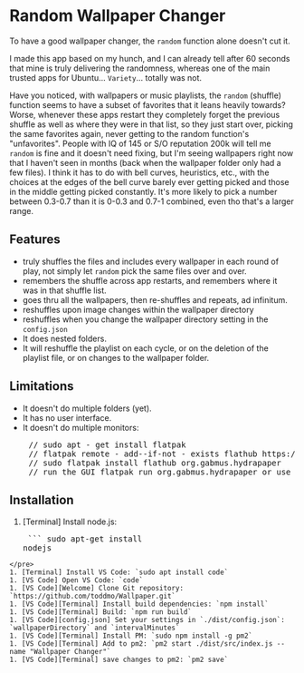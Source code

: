 # Random Wallpaper Changer

To have a good wallpaper changer, the `random` function alone doesn't cut it.

I made this app based on my hunch, and I can already tell after 60 seconds that mine is truly delivering the randomness, whereas one of the main trusted apps for Ubuntu... `Variety`... totally was not. 

Have you noticed, with wallpapers or music playlists, the `random` (shuffle) function seems to have a subset of favorites that it leans heavily towards? Worse, whenever these apps restart they completely forget the previous shuffle as well as where they were in that list, so they just start over, picking the same favorites again, never getting to the random function's "unfavorites". People with IQ of 145 or S/O reputation 200k will tell me `random` is fine and it doesn't need fixing, but I'm seeing wallpapers right now that I haven't seen in months (back when the wallpaper folder only had a few files). I think it has to do with bell curves, heuristics, etc., with the choices at the edges of the bell curve barely ever getting picked and those in the middle getting picked constantly. It's more likely to pick a number between 0.3-0.7 than it is 0-0.3 and 0.7-1 combined, even tho that's a larger range.

## Features

 - truly shuffles the files and includes every wallpaper in each round of play, not simply let `random` pick the same files over and over.
 - remembers the shuffle across app restarts, and remembers where it was in that shuffle list.
 - goes thru all the wallpapers, then re-shuffles and repeats, ad infinitum.
 - reshuffles upon image changes within the wallpaper directory
 - reshuffles when you change the wallpaper directory setting in the `config.json`
 - It does nested folders. 
 - It will reshuffle the playlist on each cycle, or on the deletion of the playlist file, or on changes to the wallpaper folder. 

## Limitations

- It doesn't do multiple folders (yet). 
- It has no user interface. 
- It doesn't do multiple monitors:
<pre>
    // sudo apt - get install flatpak
    // flatpak remote - add--if-not - exists flathub https://flathub.org/repo/flathub.flatpakrepo
    // sudo flatpak install flathub org.gabmus.hydrapaper
    // run the GUI flatpak run org.gabmus.hydrapaper or use the CLI hydrapaper - c path_to_wallpaper1 path_to_wallpaper2 ...
</pre>

## Installation

 1. [Terminal] Install node.js: <pre> ```
 sudo apt-get install nodejs
 ```
 </pre>
 1. [Terminal] Install VS Code: `sudo apt install code`
 1. [VS Code] Open VS Code: `code`
 1. [VS Code][Welcome] Clone Git repository: `https://github.com/toddmo/Wallpaper.git`
 1. [VS Code][Terminal] Install build dependencies: `npm install`
 1. [VS Code][Terminal] Build: `npm run build`
 1. [VS Code][config.json] Set your settings in `./dist/config.json`: `wallpaperDirectory` and `intervalMinutes`
 1. [VS Code][Terminal] Install PM: `sudo npm install -g pm2`
 1. [VS Code][Terminal] Add to pm2: `pm2 start ./dist/src/index.js --name "Wallpaper Changer"`
 1. [VS Code][Terminal] save changes to pm2: `pm2 save`

